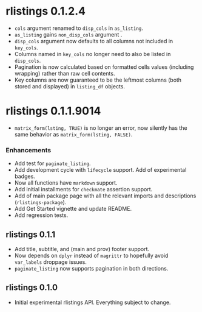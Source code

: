 # rlistings 0.1.2.4
 * `cols` argument renamed to `disp_cols` in `as_listing`.
 * `as_listing` gains `non_disp_cols` argument .
 * `disp_cols` argument now defaults to all columns not included in `key_cols`.
 * Columns named in `key_cols` no longer need to also be listed in `disp_cols`.
 * Pagination is now calculated based on formatted cells values (including 
   wrapping) rather than raw cell contents.
 * Key columns are now guaranteed to be the leftmost columns (both stored and 
   displayed) in `listing_df` objects.
 
# rlistings 0.1.1.9014
 * `matrix_form(lsting, TRUE)` is no longer an error, now silently has the same 
    behavior as `matrix_form(lsting, FALSE)`.

### Enhancements
 * Add test for `paginate_listing`.
 * Add development cycle with `lifecycle` support. Add of experimental badges.
 * Now all functions have `markdown` support.
 * Add initial installments for `checkmate` assertion support.
 * Add of main package page with all the relevant imports and descriptions (`rlistings-package`).
 * Add Get Started vignette and update README.
 * Add regression tests.

## rlistings 0.1.1
 * Add title, subtitle, and (main and prov) footer support.
 * Now depends on `dplyr` instead of `magrittr` to hopefully avoid `var_labels` droppage issues.
 * `paginate_listing` now supports pagination in both directions.

## rlistings 0.1.0
 * Initial experimental rlistings API. Everything subject to change.
